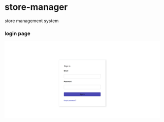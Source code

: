 # store-manager
store management system

### login page
![ alt login page image](imgs/login-design01.png)